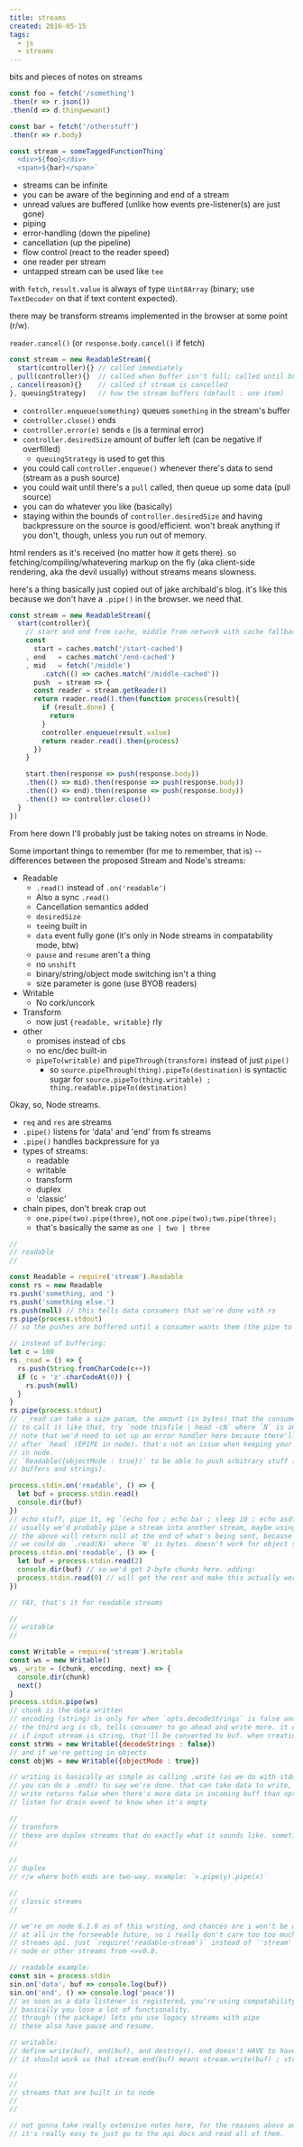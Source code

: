 ```yaml
---
title: streams
created: 2016-05-15
tags:
  - js
  - streams
---
```


bits and pieces of notes on streams

```javascript
const foo = fetch('/something')
.then(r => r.json())
.then(d => d.thingwewant)

const bar = fetch('/otherstuff')
.then(r => r.body)

const stream = someTaggedFunctionThing`
  <div>${foo}</div>
  <span>${bar}</span>`
```

* streams can be infinite
* you can be aware of the beginning and end of a stream
* unread values are buffered (unlike how events pre-listener(s) are just gone)
* piping
* error-handling (down the pipeline)
* cancellation (up the pipeline)
* flow control (react to the reader speed)
* one reader per stream
* untapped stream can be used like `tee`

with `fetch`, `result.value` is always of type `Uint8Array` (binary; use `TextDecoder`
on that if text content expected).

there may be transform streams implemented in the browser at some point (r/w).

`reader.cancel()` (or `response.body.cancel()` if fetch)

```javascript
const stream = new ReadableStream({
  start(controller){} // called immediately
, pull(controller){}  // called when buffer isn't full; called until buffer is full
, cancel(reason){}    // called if stream is cancelled
}, queuingStrategy)   // how the stream buffers (default : one item)

```

* `controller.enqueue(something)` queues `something` in the stream's buffer
* `controller.close()` ends
* `controller.error(e)` sends `e` (is a terminal error)
* `controller.desiredSize` amount of buffer left (can be negative if overfilled)
  * `queuingStrategy` is used to get this
* you could call `controller.enqueue()` whenever there's data to send (stream as a push source)
* you could wait until there's a `pull` called, then queue up some data (pull source)
* you can do whatever you like (basically)
* staying within the bounds of `controller.desiredSize` and having backpressure on the source
  is good/efficient. won't break anything if you don't, though, unless you run out of memory.

html renders as it's received (no matter how it gets there). so fetching/compiling/whatevering
markup on the fly (aka client-side rendering, aka the devil usually) without streams means
slowness.

here's a thing basically just copied out of jake archibald's blog. it's like this because we
don't have a `.pipe()` in the browser. we need that.

```javascript
const stream = new ReadableStream({
  start(controller){
    // start and end from cache, middle from network with cache fallback
    const
      start = caches.match('/start-cached')
    , end   = caches.match('/end-cached')
    , mid   = fetch('/middle')
        .catch(() => caches.match('/middle-cached'))
      push  = stream => {
      const reader = stream.getReader()
      return reader.read().then(function process(result){
        if (result.done) {
          return
        }
        controller.enqueue(result.value)
        return reader.read().then(process)
      })
    }

    start.then(response => push(response.body))
    .then(() => mid).then(response => push(response.body))
    .then(() => end).then(response => push(response.body))
    .then(() => controller.close())
  }
})
```

From here down I'll probably just be taking notes on streams in Node.

Some important things to remember (for me to remember, that is) -- differences between the
proposed Stream and Node's streams:
* Readable
  * `.read()` instead of `.on('readable')`
  * Also a sync `.read()`
  * Cancellation semantics added
  * `desiredSize`
  * `tee`ing built in
  * `data` event fully gone (it's only in Node streams in compatability mode, btw)
  * `pause` and `resume` aren't a thing
  * no `unshift`
  * binary/string/object mode switching isn't a thing
  * size parameter is gone (use BYOB readers)
* Writable
  * No cork/uncork
* Transform
  * now just `{readable, writable}` rly
* other
  * promises instead of cbs
  * no enc/dec built-in
  * `pipeTo(writable)` and `pipeThrough(transform)` instead of just `pipe()`
    * so `source.pipeThrough(thing).pipeTo(destination)` is syntactic sugar for
      `source.pipeTo(thing.writable) ; thing.readable.pipeTo(destination)`

Okay, so, Node streams.
* `req` and `res` are streams
* `.pipe()` listens for 'data' and 'end' from fs streams
* `.pipe()` handles backpressure for ya
* types of streams:
  * readable
  * writable
  * transform
  * duplex
  * 'classic'
* chain pipes, don't break crap out
  * `one.pipe(two).pipe(three)`, not `one.pipe(two);two.pipe(three);`
  * that's basically the same as `one | two | three`

```javascript
//
// readable
//

const Readable = require('stream').Readable
const rs = new Readable
rs.push('something, and ')
rs.push('something else.')
rs.push(null) // this tells data consumers that we're done with rs
rs.pipe(process.stdout)
// so the pushes are buffered until a consumer wants them (the pipe to standard out)

// instead of buffering:
let c = 100
rs._read = () => {
  rs.push(String.fromCharCode(c++))
  if (c > 'z'.charCodeAt(0)) {
    rs.push(null)
  }
}
rs.pipe(process.stdout)
// ._read can take a size param, the amount (in bytes) that the consumer wants
// to call it like that, try `node thisfile | head -cN` where `N` is an integer
// note that we'd need to set up an error handler here because there'll be a SIGPIPE
// after `head` (EPIPE in node). that's not an issue when keeping your business all
// in node.
// `Readable({objectMode : true})` to be able to push arbitrary stuff (not just
// buffers and strings).

process.stdin.on('readable', () => {
  let buf = process.stdin.read()
  console.dir(buf)
})
// echo stuff, pipe it, eg `(echo foo ; echo bar ; sleep 10 ; echo asdfghjkl) | node this-script.js`
// usually we'd probably pipe a stream into another stream, maybe using through2 or somesuch
// the above will return null at the end of what's being sent, because there's nothing left
// we could do `.read(N)` where `N` is bytes. doesn't work for object streams.
process.stdin.on('readable', () => {
  let buf = process.stdin.read(2)
  console.dir(buf) // so we'd get 2-byte chunks here. adding:
  process.stdin.read(0) // will get the rest and make this actually work.
})

// YAY, that's it for readable streams

//
// writable
//

const Writable = require('stream').Writable
const ws = new Writable()
ws._write = (chunk, encoding, next) => {
  console.dir(chunk)
  next()
}
process.stdin.pipe(ws)
// chunk is the data written
// encoding (string) is only for when `opts.decodeStrings` is false and we've been given a string
// the third arg is cb, tells consumer to go ahead and write more. it can take an err obj
// if input stream is string, that'll be converted to buf. when creating the stream we can do
const strWs = new Writable({decodeStrings : false})
// and if we're getting in objects
const objWs = new Writable({objectMode : true})

// writing is basically as simple as calling .write (as we do with stdout)
// you can do a .end() to say we're done. that can take data to write, right before ending.
// write returns false when there's more data in incoming buff than opts.highWaterMark;
// listen for drain event to know when it's empty

//
// transform
// these are duplex streams that do exactly what it sounds like. sometimes called 'through' streams.
//

//
// duplex
// r/w where both ends are two-way. example: `x.pipe(y).pipe(x)`

//
// classic streams
//

// we're on node 6.1.0 as of this writing, and chances are i won't be doing much node stuff
// at all in the forseeable future, so i really don't care too too much about the legacy
// streams api. just `require('readable-stream')` instead of `'stream'`, if we must support
// node or other streams from <=v0.8.

// readable example:
const sin = process.stdin
sin.on('data', buf => console.log(buf))
sin.on('end', () => console.log('peace'))
// as soon as a data listener is registered, you're using compatability mode, so
// basically you lose a lot of functionality.
// through (the package) lets you use legacy streams with pipe
// these also have pause and resume.

// writable:
// define write(buf), end(buf), and destroy(). end doesn't HAVE to have (buf), but
// it should work so that stream.end(buf) means stream.write(buf) ; stream.end(), so just do that.

//
//
// streams that are built in to node
//
//

// not gonna take really extensive notes here, for the reasons above and also because
// it's really easy to just go to the api docs and read all of them.

```
